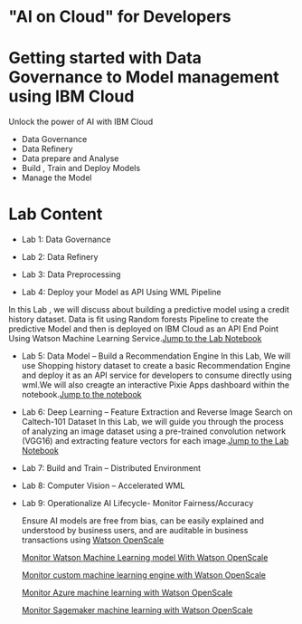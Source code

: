 # "AI on Cloud" for Developers
# Getting started with Data Governance to Model management using IBM Cloud

Unlock the power of AI with IBM Cloud

  - Data Governance
  - Data Refinery 
  - Data prepare and Analyse
  - Build , Train and Deploy Models
  - Manage the Model

# Lab Content

  -  Lab 1: Data Governance

  - Lab 2: Data Refinery

  - Lab 3: Data Preprocessing 

  - Lab 4: Deploy your Model as API Using WML Pipeline

In this Lab , we will discuss about building a predictive model using a credit history dataset.
Data is fit using Random forests Pipeline to create the predictive Model and then is deployed on IBM Cloud as an API End Point Using Watson Machine Learning Service.[Jump to the Lab Notebook](https://github.com/krishnac7/theWatsonStudioExperience/blob/master/notebooks/loanEligibilityWML.ipynb
)

  - Lab 5: Data Model – Build a Recommendation Engine
  In this Lab, We will use Shopping history dataset to create a basic Recommendation Engine and deploy it as an API service for developers to consume directly using wml.We will also creagte an interactive Pixie Apps dashboard within the notebook.[Jump to the notebook](https://github.com/krishnac7/theWatsonStudioExperience/blob/master/notebooks/Product_Recommendation_app.ipynb)

  - Lab 6: Deep Learning – Feature Extraction and Reverse Image Search on Caltech-101 Dataset
  In this Lab, we  will guide you through the process of analyzing an image dataset using a pre-trained convolution network (VGG16) and extracting feature vectors for each image.[Jump to the Lab Notebook](https://github.com/krishnac7/Reverse_image_search)
  - Lab 7: Build and Train – Distributed Environment

  - Lab 8: Computer Vision – Accelerated WML



  - Lab 9: Operationalize AI Lifecycle- Monitor Fairness/Accuracy
  
    Ensure AI models are free from bias, can be easily explained and understood by business users, and are auditable in     business transactions using [Watson OpenScale](https://cloud.ibm.com/docs/services/ai-openscale?topic=ai-openscale-gettingstarted#gettingstarted)
  
    [Monitor Watson Machine Learning model With Watson OpenScale](https://developer.ibm.com/patterns/monitor-performance-fairness-and-quality-of-a-wml-model-with-ai-openscale-apis/)
  
    [Monitor custom machine learning engine with Watson OpenScale](https://developer.ibm.com/patterns/monitor-custom-machine-learning-engine-with-ai-openscale/)

    [Monitor Azure machine learning with Watson OpenScale](https://developer.ibm.com/patterns/monitor-azure-machine-learning-studio-models-with-ai-openscale/)

    [Monitor Sagemaker machine learning with Watson OpenScale](https://developer.ibm.com/patterns/monitor-amazon-sagemaker-machine-learning-models-with-ai-openscale/)
